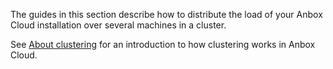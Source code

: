 The guides in this section describe how to distribute the load of your Anbox Cloud installation over several machines in a cluster.

See [About clustering](https://discourse.ubuntu.com/t/capacity-planning/17765) for an introduction to how clustering works in Anbox Cloud.
